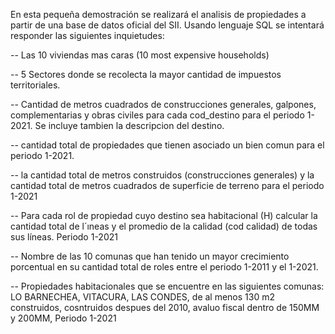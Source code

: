 En esta pequeña demostración se realizará el analisis de propiedades a partir de una base de datos oficial del SII. 
Usando lenguaje SQL se intentará responder las siguientes inquietudes:

-- Las 10 viviendas mas caras (10 most expensive households)

-- 5 Sectores donde se recolecta la mayor cantidad de impuestos territoriales. 

-- Cantidad de metros cuadrados de construcciones generales, galpones, complementarias y obras civiles para cada cod_destino para el periodo 1-2021. Se incluye tambien la descripcion del destino.

-- cantidad total de propiedades que tienen asociado un bien comun para el periodo 1-2021.

-- la cantidad total de metros construidos (construcciones generales) y la cantidad total de metros cuadrados de superficie de terreno para el periodo 1-2021

-- Para cada rol de propiedad cuyo destino sea habitacional (H) calcular la cantidad total de l´ıneas y el promedio de la calidad (cod calidad) de todas sus líneas. Periodo 1-2021

-- Nombre de las 10 comunas que han tenido un mayor crecimiento porcentual en su cantidad total de roles entre el periodo 1-2011 y el 1-2021.
 
-- Propiedades habitacionales que se encuentre en las siguientes comunas: LO BARNECHEA, VITACURA, LAS CONDES, de al menos 130 m2 construidos, cosntruidos despues del 2010, avaluo fiscal dentro de 150MM y 200MM, Periodo 1-2021

